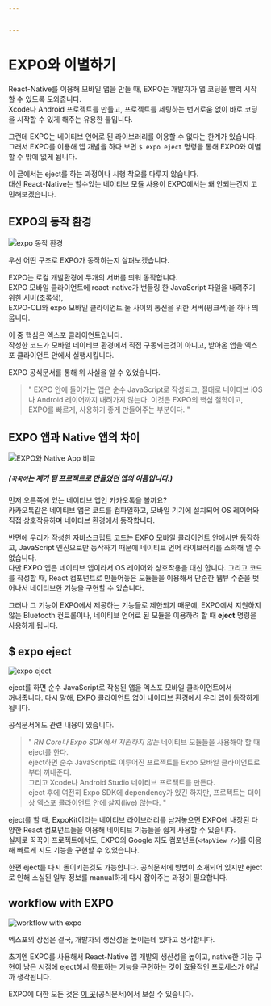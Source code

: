 ```yaml
---


---
```


<h1 id="expo와-이별하기">EXPO와 이별하기</h1>
<p>React-Native를 이용해 모바일 앱을 만들 때, EXPO는 개발자가 앱 코딩을 빨리 시작할 수 있도록 도와줍니다.<br>
Xcode나 Android 프로젝트를 만들고, 프로젝트를 세팅하는 번거로움 없이 바로 코딩을 시작할 수 있게 해주는 유용한 툴입니다.</p>
<p>그런데 EXPO는 네이티브 언어로 된 라이브러리를 이용할 수 없다는 한계가 있습니다. 그래서 EXPO를 이용해 앱 개발을 하다 보면 <code>$ expo eject</code> 명령을 통해 EXPO와 이별할 수 밖에 없게 됩니다.</p>
<p>이 글에서는 eject를 하는 과정이나 시행 착오를 다루지 않습니다.<br>
대신 React-Native는 할수있는 네이티브 모듈 사용이 EXPO에서는 왜 안되는건지 고민해보겠습니다.</p>
<h2 id="expo의-동작-환경">EXPO의 동작 환경</h2>
<p><img src="https://lh3.googleusercontent.com/uI0fYPxqo0urSM60u_FbYdGwJmSspF5odKhn-RQAQufCtbJG5j9aFxuPqJ_6SXcFgCfBl2IfWVw" alt="expo 동작 환경"></p>
<p>우선 어떤 구조로 EXPO가 동작하는지 살펴보겠습니다.</p>
<p>EXPO는 로컬 개발환경에 두개의 서버를 띄워 동작합니다.<br>
EXPO 모바일 클라이언트에 react-native가 번들링 한 JavaScript 파일을 내려주기 위한 서버(초록색),<br>
EXPO-CLI와 expo 모바일 클라이언트 둘 사이의 통신을 위한 서버(핑크색)을 하나 띄웁니다.</p>
<p>이 중 핵심은 엑스포 클라이언트입니다.<br>
작성한 코드가 모바일 네이티브 환경에서 직접 구동되는것이 아니고, 받아온 앱을 엑스포 클라이언트 안에서 실행시킵니다.</p>
<p>EXPO 공식문서를 통해 위 사실을 알 수 있었습니다.</p>
<blockquote>
<p>" EXPO 안에 들어가는 앱은 순수 JavaScript로 작성되고, 절대로 네이티브 iOS나 Android 레이어까지 내려가지 않는다. 이것은 EXPO의 핵심 철학이고, EXPO를 빠르게, 사용하기 좋게 만들어주는 부분이다. "</p>
</blockquote>
<h2 id="expo-앱과-native-앱의-차이">EXPO 앱과 Native 앱의 차이</h2>
<p><img src="https://lh3.googleusercontent.com/cYu8NWNwEl8EaW7nqJZ342bG0o36GSdCgEqCkE_pHhB4llyDnXgKy_Tf_Gtp8lSEXr2BCYELkSw" alt="EXPO와 Native App 비교"></p>
<h5 id="꾹꾹이는-제가-팀-프로젝트로-만들었던-앱의-이름입니다.">(<code>꾹꾹이</code>는 제가 팀 프로젝트로 만들었던 앱의 이름입니다.)</h5>
<p>먼저 오른쪽에 있는 네이티브 앱인 카카오톡을 볼까요?<br>
카카오톡같은 네이티브 앱은 코드를 컴파일하고, 모바일 기기에 설치되어 OS 레이어와 직접 상호작용하며 네이티브 환경에서 동작합니다.</p>
<p>반면에 우리가 작성한 자바스크립트 코드는 EXPO 모바일 클라이언트 안에서만 동작하고, JavaScript 엔진으로만 동작하기 때문에 네이티브 언어 라이브러리를 소화해 낼 수 없습니다.<br>
다만 EXPO 앱은 네이티브 앱이라서 OS 레이어와 상호작용을 대신 합니다. 그리고 코드를 작성할 때, React 컴포넌트로 만들어놓은 모듈들을 이용해서 단순한 웹뷰 수준을 벗어나서 네이티브한 기능을 구현할 수 있습니다.</p>
<p>그러나 그 기능이 EXPO에서 제공하는 기능들로 제한되기 때문에, EXPO에서 지원하지 않는 Bluetooth 컨트롤이나, 네이티브 언어로 된 모듈을 이용하려 할 때 <strong>eject</strong> 명령을 사용하게 됩니다.</p>
<h2 id="expo-eject">$ expo eject</h2>
<p><img src="https://lh3.googleusercontent.com/nuTs6LdeiUJkrerF4jm78VzOreZ4BWnm6KRh8WM8n-k4-mF_3TOsV5ffbOQnK-TFhl43tC-hXCA" alt="expo eject"></p>
<p>eject를 하면 순수 JavaScript로 작성된 앱을 엑스포 모바일 클라이언트에서<br>
꺼내줍니다. 다시 말해, EXPO 클라이언트 없이 네이티브 환경에서 우리 앱이 동작하게 됩니다.</p>
<p>공식문서에도 관련 내용이 있습니다.</p>
<blockquote>
<p>" <em>RN Core나 Expo SDK에서 지원하지 않는</em> 네이티브 모듈들을 사용해야 할 때 eject를 한다.<br>
eject하면 순수 JavaScript로 이루어진 프로젝트를 Expo 모바일 클라이언트로부터 꺼내준다.<br>
그리고 Xcode나 Android Studio 네이티브 프로젝트를 만든다.<br>
eject 후에 여전히 Expo SDK에 dependency가 있긴 하지만, 프로젝트는 더이상 엑스포 클라이언트 안에 살지(live) 않는다. "</p>
</blockquote>
<p>eject를 할 때, ExpoKit이라는 네이티브 라이브러리를 남겨놓으면 EXPO에 내장된 다양한 React 컴포넌트들을 이용해 네이티브 기능들을 쉽게 사용할 수 있습니다.<br>
실제로 꾹꾹이 프로젝트에서도, EXPO의 Google 지도 컴포넌트(<code>&lt;MapView /&gt;</code>)를 이용해 빠르게 지도 기능을 구현할 수 있었습니다.</p>
<p>한편 eject를 다시 돌이키는것도 가능합니다. 공식문서에 방법이 소개되어 있지만 eject로 인해 소실된 일부 정보를 manual하게 다시 잡아주는 과정이 필요합니다.</p>
<h2 id="workflow-with-expo">workflow with EXPO</h2>
<p><img src="https://lh3.googleusercontent.com/w7Ggise6EWgPjaUN5GPOOuagjCjifWTxTOu5bNGnu1XFkT4Nx8CLj9DG-apk2s9JdefLV8ozOco" alt="workflow with expo"></p>
<p>엑스포의 장점은 결국, 개발자의 생산성을 높이는데 있다고 생각합니다.</p>
<p>초기엔 EXPO를 사용해서 React-Native 앱 개발의 생산성을 높이고, native한 기능 구현이 남은 시점에 eject해서 목표하는 기능을 구현하는 것이 효율적인 프로세스가 아닐까 생각됩니다.</p>
<p>EXPO에 대한 모든 것은 <a href="https://docs.expo.io/versions/latest/">이 곳</a>(공식문서)에서 보실 수 있습니다.</p>

